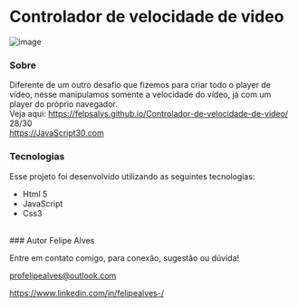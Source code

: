 # Controlador de velocidade de video
![image](https://user-images.githubusercontent.com/78622458/177830342-d0c46fde-3e28-432b-89e5-bc6257bf508c.png)

### Sobre
Diferente de um outro desafio que fizemos para criar todo o player de vídeo, nesse manipulamos somente a velocidade do vídeo, já com um player do próprio navegador.
<br/>
Veja aqui: https://felpsalvs.github.io/Controlador-de-velocidade-de-video/
<br/>
28/30 <br/>
https://JavaScript30.com 

### Tecnologias
Esse projeto foi desenvolvido utilizando as seguintes tecnologias:

+ Html 5
+ JavaScript
+ Css3
 <br/>
### Autor
Felipe Alves <br/>

Entre em contato comigo, para conexão, sugestão ou dúvida! <br/>

profelipealves@outlook.com <br/>

https://www.linkedin.com/in/felipealves-/
